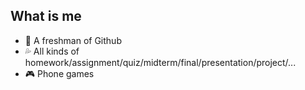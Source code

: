 ## What is me
- 👦 A freshman of Github
- 💦 All kinds of homework/assignment/quiz/midterm/final/presentation/project/...
- 🎮 Phone games
